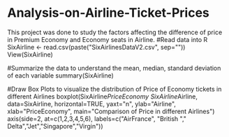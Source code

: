 # Analysis-on-Airline-Ticket-Prices
This project was done to study the factors affecting the difference of price in Premium Economy and Economy seats in Airline.
#Read data into R
SixAirline <- read.csv(paste("SixAirlinesDataV2.csv", sep="")) 
View(SixAirline)

#Summarize the data to understand the mean, median, standard deviation of  each variable
summary(SixAirline)

#Draw Box Plots to visualize the distribution of Price of Economy tickets in different Airlines
boxplot(SixAirline$PriceEconomy ~ SixAirline$Airline,
        data=SixAirline, 
        horizontal=TRUE, 
        yaxt="n", 
        ylab="Airline",
        xlab="PriceEconomy", 
        main="Comparison of Price in different Airlines")
axis(side=2, at=c(1,2,3,4,5,6), 
     labels=c("AirFrance", "British "," Delta","Jet","Singapore","Virgin"))
     
     

